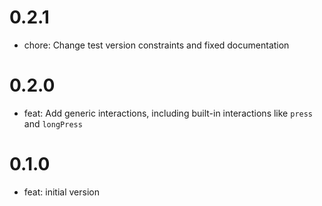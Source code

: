# 0.2.1

- chore: Change test version constraints and fixed documentation
# 0.2.0

- feat: Add generic interactions, including built-in interactions like `press` and `longPress`

# 0.1.0

- feat: initial version
